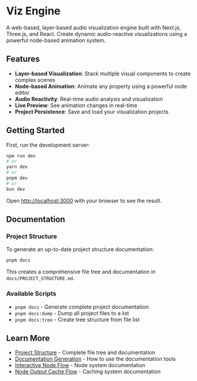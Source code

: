 # Viz Engine

A web-based, layer-based audio visualization engine built with Next.js, Three.js, and React. Create dynamic audio-reactive visualizations using a powerful node-based animation system.

## Features

- **Layer-based Visualization**: Stack multiple visual components to create complex scenes
- **Node-based Animation**: Animate any property using a powerful node editor
- **Audio Reactivity**: Real-time audio analysis and visualization
- **Live Preview**: See animation changes in real-time
- **Project Persistence**: Save and load your visualization projects

## Getting Started

First, run the development server:

```bash
npm run dev
# or
yarn dev
# or
pnpm dev
# or
bun dev
```

Open [http://localhost:3000](http://localhost:3000) with your browser to see the result.

## Documentation

### Project Structure
To generate an up-to-date project structure documentation:

```bash
pnpm docs
```

This creates a comprehensive file tree and documentation in `docs/PROJECT_STRUCTURE.md`.

### Available Scripts

- `pnpm docs` - Generate complete project documentation
- `pnpm docs:dump` - Dump all project files to a list
- `pnpm docs:tree` - Create tree structure from file list

## Learn More

- [Project Structure](./docs/PROJECT_STRUCTURE.md) - Complete file tree and documentation
- [Documentation Generation](./docs/README.md) - How to use the documentation tools
- [Interactive Node Flow](./docs/interactive-node-flow.md) - Node system documentation
- [Node Output Cache Flow](./docs/node-output-cache-flow.md) - Caching system documentation
